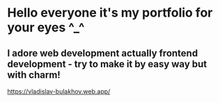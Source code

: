 # Hello everyone it's my portfolio for your eyes ^_^

## I adore web development actually frontend development - try to make it by easy way but with charm!
https://vladislav-bulakhov.web.app/
